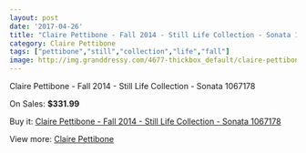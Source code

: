 ```yaml
---
layout: post
date: '2017-04-26'
title: "Claire Pettibone - Fall 2014 - Still Life Collection - Sonata 1067178"
category: Claire Pettibone
tags: ["pettibone","still","collection","life","fall"]
image: http://img.granddressy.com/4677-thickbox_default/claire-pettibone-fall-2014-still-life-collection-sonata-1067178.jpg
---
```

Claire Pettibone - Fall 2014 - Still Life Collection - Sonata 1067178

On Sales: **$331.99**
<a href="https://www.granddressy.com/en/claire-pettibone/4019-claire-pettibone-fall-2014-still-life-collection-sonata-1067178.html"><amp-img layout="responsive" width="600" height="600" src="//img.granddressy.com/4677-thickbox_default/claire-pettibone-fall-2014-still-life-collection-sonata-1067178.jpg" alt="Claire Pettibone - Fall 2014 - Still Life Collection - Sonata 1067178 0" /></a>

Buy it: [Claire Pettibone - Fall 2014 - Still Life Collection - Sonata 1067178](https://www.granddressy.com/en/claire-pettibone/4019-claire-pettibone-fall-2014-still-life-collection-sonata-1067178.html "Claire Pettibone - Fall 2014 - Still Life Collection - Sonata 1067178")

View more: [Claire Pettibone](https://www.granddressy.com/en/28-claire-pettibone "Claire Pettibone")